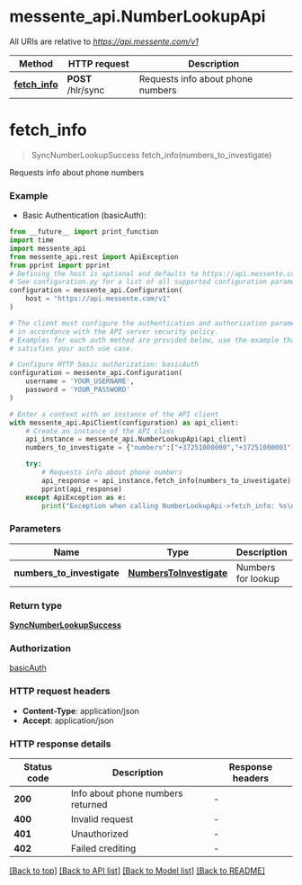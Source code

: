 # messente_api.NumberLookupApi

All URIs are relative to *https://api.messente.com/v1*

Method | HTTP request | Description
------------- | ------------- | -------------
[**fetch_info**](NumberLookupApi.md#fetch_info) | **POST** /hlr/sync | Requests info about phone numbers


# **fetch_info**
> SyncNumberLookupSuccess fetch_info(numbers_to_investigate)

Requests info about phone numbers

### Example

* Basic Authentication (basicAuth):
```python
from __future__ import print_function
import time
import messente_api
from messente_api.rest import ApiException
from pprint import pprint
# Defining the host is optional and defaults to https://api.messente.com/v1
# See configuration.py for a list of all supported configuration parameters.
configuration = messente_api.Configuration(
    host = "https://api.messente.com/v1"
)

# The client must configure the authentication and authorization parameters
# in accordance with the API server security policy.
# Examples for each auth method are provided below, use the example that
# satisfies your auth use case.

# Configure HTTP basic authorization: basicAuth
configuration = messente_api.Configuration(
    username = 'YOUR_USERNAME',
    password = 'YOUR_PASSWORD'
)

# Enter a context with an instance of the API client
with messente_api.ApiClient(configuration) as api_client:
    # Create an instance of the API class
    api_instance = messente_api.NumberLookupApi(api_client)
    numbers_to_investigate = {"numbers":["+37251000000","+37251000001"]} # NumbersToInvestigate | Numbers for lookup

    try:
        # Requests info about phone numbers
        api_response = api_instance.fetch_info(numbers_to_investigate)
        pprint(api_response)
    except ApiException as e:
        print("Exception when calling NumberLookupApi->fetch_info: %s\n" % e)
```

### Parameters

Name | Type | Description  | Notes
------------- | ------------- | ------------- | -------------
 **numbers_to_investigate** | [**NumbersToInvestigate**](NumbersToInvestigate.md)| Numbers for lookup | 

### Return type

[**SyncNumberLookupSuccess**](SyncNumberLookupSuccess.md)

### Authorization

[basicAuth](../README.md#basicAuth)

### HTTP request headers

 - **Content-Type**: application/json
 - **Accept**: application/json

### HTTP response details
| Status code | Description | Response headers |
|-------------|-------------|------------------|
**200** | Info about phone numbers returned |  -  |
**400** | Invalid request |  -  |
**401** | Unauthorized |  -  |
**402** | Failed crediting |  -  |

[[Back to top]](#) [[Back to API list]](../README.md#documentation-for-api-endpoints) [[Back to Model list]](../README.md#documentation-for-models) [[Back to README]](../README.md)

